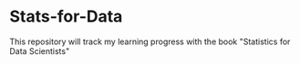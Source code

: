# Stats-for-Data
This repository will track my learning progress with the book "Statistics for Data Scientists"
